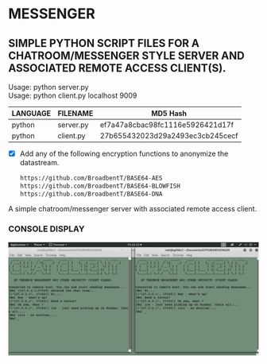 # MESSENGER
## SIMPLE PYTHON SCRIPT FILES FOR A CHATROOM/MESSENGER STYLE SERVER AND ASSOCIATED REMOTE ACCESS CLIENT(S).

Usage: python server.py</br>
Usage: python client.py localhost 9009

| LANGUAGE  | FILENAME  | MD5 Hash                         |
|------     |------     | -------                          |
| python    | server.py | ef7a47a8cbac98fc1116e5926421d17f |
| python    | client.py | 27b655432023d29a2493ec3cb245cecf |

- [x] Add any of the following encryption functions to anonymize the datastream.

      https://github.com/BroadbentT/BASE64-AES
      https://github.com/BroadbentT/BASE64-BLOWFISH
      https://github.com/BroadbentT/BASE64-DNA
      
 A simple chatroom/messenger server with associated remote access client.
 
### CONSOLE DISPLAY
![Screenshot](picture1.png)
